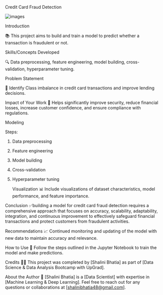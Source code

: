 Credit Card Fraud Detection

![images](https://github.com/09263/Credit_Card_-Fraud_detection/assets/145003524/83beda90-6db3-46e8-a7e9-303f14d12cc4)

Introduction

📚 This project aims to build and train a model to predict  whether a transaction is fraudulent or not.

Skills/Concepts Developed

🔍 Data preprocessing, feature engineering, model building, cross-validation, hyperparameter tuning.

Problem Statement

🎯 Identify Class imbalance in credit card transactions and improve lending decisions.

Impact of Your Work
💼 Helps significantly improve security, reduce financial losses, increase customer confidence, and ensure compliance with regulations.

Modeling

Steps:

1) Data preprocessing
2) Feature engineering
3) Model building
4) Cross-validation
5) Hyperparameter tuning

   Visualization
📊 Include visualizations of dataset characteristics, model performance, and feature importance.

Conclusion
✅building a model for credit card fraud detection requires a comprehensive approach that focuses on accuracy, scalability, adaptability, integration, and continuous improvement to effectively safeguard financial transactions and protect customers from fraudulent activities.

Recommendations
📈 Continued monitoring and updating of the model with new data to maintain accuracy and relevance.

How to Use
🔧 Follow the steps outlined in the Jupyter Notebook to train the model and make predictions.

Credits
👨‍💻 This project was completed by [Shalini Bhatia] as part of [Data Science & Data Analysis Bootcamp with UpGrad].

About the Author
👋 [Shalini Bhatia] is a [Data Scientist] with expertise in [Machine Learning & Deep Learning]. Feel free to reach out for any questions or collaborations at [shalinibhatia48@gmail.com].

